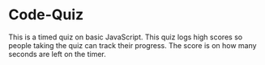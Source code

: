 # Code-Quiz
This is a timed quiz on basic JavaScript. This quiz logs high scores so people taking the quiz can track their progress. The score is on how many seconds are left on the timer. 
